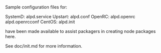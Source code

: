 Sample configuration files for:

SystemD: alpd.service
Upstart: alpd.conf
OpenRC:  alpd.openrc
         alpd.openrcconf
CentOS:  alpd.init

have been made available to assist packagers in creating node packages here.

See doc/init.md for more information.
